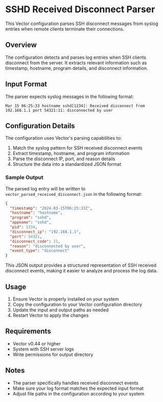 # SSHD Received Disconnect Parser

This Vector configuration parses SSH disconnect messages from syslog entries when remote clients terminate their connections.

## Overview

The configuration detects and parses log entries when SSH clients disconnect from the server. It extracts relevant information such as timestamp, hostname, program details, and disconnect information.

## Input Format

The parser expects syslog messages in the following format:

```
Mar 15 06:25:33 hostname sshd[1234]: Received disconnect from 192.168.1.1 port 54321:11: disconnected by user
```

## Configuration Details

The configuration uses Vector's parsing capabilities to:
1. Match the syslog pattern for SSH received disconnect events
2. Extract timestamp, hostname, and program information
3. Parse the disconnect IP, port, and reason details
4. Structure the data into a standardized JSON format

### Sample Output

The parsed log entry will be written to `vector_parsed_received_disconnect.json` in the following format:

```json
{
  "timestamp": "2024-03-15T06:25:33Z",
  "hostname": "hostname",
  "program": "sshd",
  "appname": "sshd",
  "pid": 1234,
  "disconnect_ip": "192.168.1.1",
  "port": 54321,
  "disconnect_code": 11,
  "reason": "disconnected by user",
  "event_type": "disconnect"
}
```

This JSON output provides a structured representation of SSH received disconnect events, making it easier to analyze and process the log data.

## Usage

1. Ensure Vector is properly installed on your system
2. Copy the configuration to your Vector configuration directory
3. Update the input and output paths as needed
4. Restart Vector to apply the changes

## Requirements

- Vector v0.44 or higher
- System with SSH server logs
- Write permissions for output directory

## Notes

- The parser specifically handles received disconnect events
- Make sure your log format matches the expected input format
- Adjust file paths in the configuration according to your system